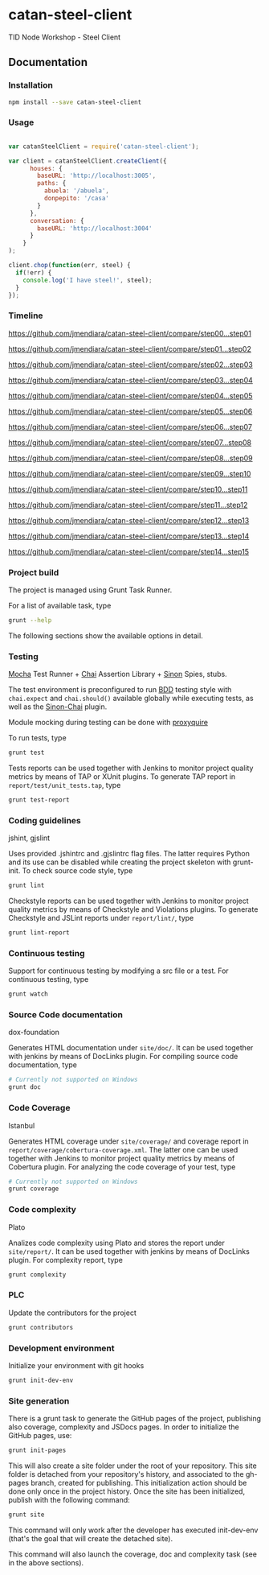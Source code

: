 # catan-steel-client

TID Node Workshop - Steel Client

## Documentation
### Installation
```bash
npm install --save catan-steel-client
```

### Usage
```js

var catanSteelClient = require('catan-steel-client');

var client = catanSteelClient.createClient({
      houses: {
        baseURL: 'http://localhost:3005',
        paths: {
          abuela: '/abuela',
          donpepito: '/casa'
        }
      },
      conversation: {
        baseURL: 'http://localhost:3004'
      }
    }
);

client.chop(function(err, steel) {
  if(!err) {
    console.log('I have steel!', steel);
  }
});

```

### Timeline

https://github.com/jmendiara/catan-steel-client/compare/step00...step01

https://github.com/jmendiara/catan-steel-client/compare/step01...step02

https://github.com/jmendiara/catan-steel-client/compare/step02...step03

https://github.com/jmendiara/catan-steel-client/compare/step03...step04

https://github.com/jmendiara/catan-steel-client/compare/step04...step05

https://github.com/jmendiara/catan-steel-client/compare/step05...step06

https://github.com/jmendiara/catan-steel-client/compare/step06...step07

https://github.com/jmendiara/catan-steel-client/compare/step07...step08

https://github.com/jmendiara/catan-steel-client/compare/step08...step09

https://github.com/jmendiara/catan-steel-client/compare/step09...step10

https://github.com/jmendiara/catan-steel-client/compare/step10...step11

https://github.com/jmendiara/catan-steel-client/compare/step11...step12

https://github.com/jmendiara/catan-steel-client/compare/step12...step13

https://github.com/jmendiara/catan-steel-client/compare/step13...step14

https://github.com/jmendiara/catan-steel-client/compare/step14...step15


### Project build
The project is managed using Grunt Task Runner.

For a list of available task, type
```bash
grunt --help
```

The following sections show the available options in detail.


### Testing
[Mocha](http://visionmedia.github.io/mocha/) Test Runner + [Chai](http://chaijs.com/) Assertion Library + [Sinon](http://sinonjs.org/) Spies, stubs.

The test environment is preconfigured to run [BDD](http://chaijs.com/api/bdd/) testing style with
`chai.expect` and `chai.should()` available globally while executing tests, as well as the [Sinon-Chai](http://chaijs.com/plugins/sinon-chai) plugin.

Module mocking during testing can be done with [proxyquire](https://github.com/thlorenz/proxyquire)

To run tests, type
```bash
grunt test
```

Tests reports can be used together with Jenkins to monitor project quality metrics by means of TAP or XUnit plugins.
To generate TAP report in `report/test/unit_tests.tap`, type
```bash
grunt test-report
```


### Coding guidelines
jshint, gjslint

Uses provided .jshintrc and .gjslintrc flag files. The latter requires Python and its use can be disabled
while creating the project skeleton with grunt-init.
To check source code style, type
```bash
grunt lint
```

Checkstyle reports can be used together with Jenkins to monitor project quality metrics by means of Checkstyle
and Violations plugins.
To generate Checkstyle and JSLint reports under `report/lint/`, type
```bash
grunt lint-report
```


### Continuous testing

Support for continuous testing by modifying a src file or a test.
For continuous testing, type
```bash
grunt watch
```


### Source Code documentation
dox-foundation

Generates HTML documentation under `site/doc/`. It can be used together with jenkins by means of DocLinks plugin.
For compiling source code documentation, type
```bash
# Currently not supported on Windows
grunt doc
```


### Code Coverage
Istanbul

Generates HTML coverage under `site/coverage/` and coverage report in `report/coverage/cobertura-coverage.xml`.
The latter one can be used together with Jenkins to monitor project quality metrics by means of Cobertura plugin.
For analyzing the code coverage of your test, type
```bash
# Currently not supported on Windows
grunt coverage
```

### Code complexity
Plato

Analizes code complexity using Plato and stores the report under `site/report/`. It can be used together with jenkins
by means of DocLinks plugin.
For complexity report, type
```bash
grunt complexity
```

### PLC

Update the contributors for the project
```bash
grunt contributors
```


### Development environment

Initialize your environment with git hooks

```bash
grunt init-dev-env
```


### Site generation

There is a grunt task to generate the GitHub pages of the project, publishing also coverage, complexity and JSDocs pages.
In order to initialize the GitHub pages, use:

```bash
grunt init-pages
```

This will also create a site folder under the root of your repository. This site folder is detached from your repository's
history, and associated to the gh-pages branch, created for publishing. This initialization action should be done only
once in the project history. Once the site has been initialized, publish with the following command:

```bash
grunt site
```

This command will only work after the developer has executed init-dev-env (that's the goal that will create the detached site).

This command will also launch the coverage, doc and complexity task (see in the above sections).

